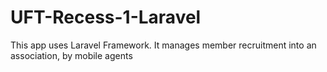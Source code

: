 # UFT-Recess-1-Laravel
This app uses Laravel Framework. It manages member recruitment into an association, by mobile agents
